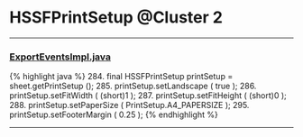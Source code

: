 # HSSFPrintSetup @Cluster 2

***

### [ExportEventsImpl.java](https://searchcode.com/codesearch/view/122444114/)
{% highlight java %}
284. final HSSFPrintSetup printSetup = sheet.getPrintSetup ();
285. printSetup.setLandscape ( true );
286. printSetup.setFitWidth ( (short)1 );
287. printSetup.setFitHeight ( (short)0 );
288. printSetup.setPaperSize ( PrintSetup.A4_PAPERSIZE );
295. printSetup.setFooterMargin ( 0.25 );
{% endhighlight %}

***


